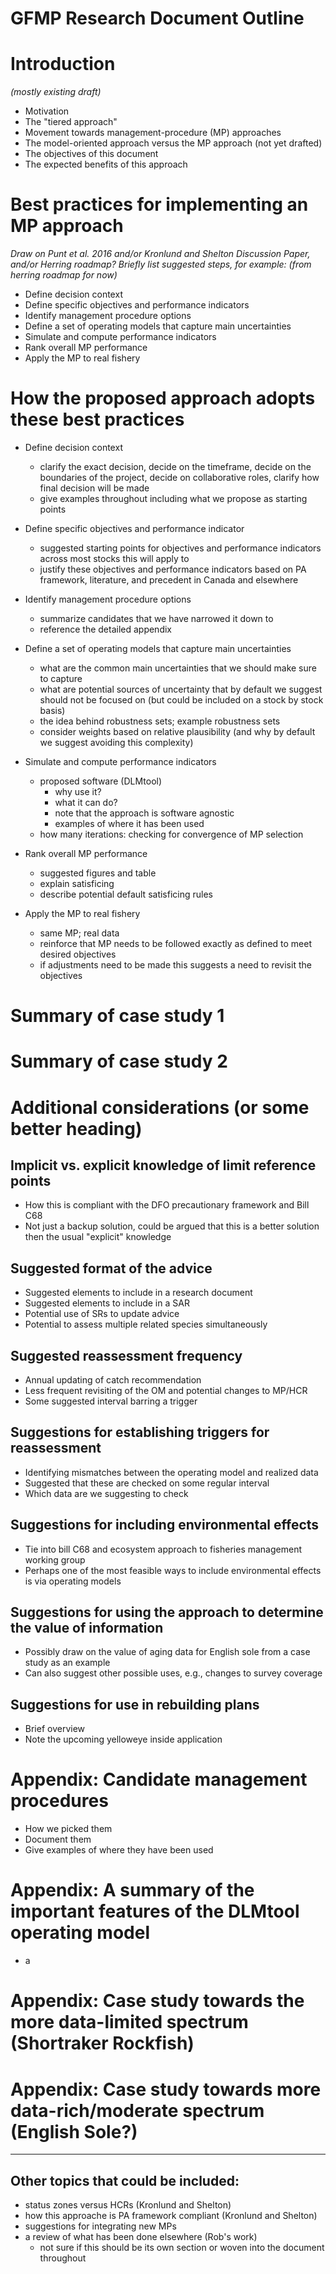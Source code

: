 # GFMP Research Document Outline

# Introduction

*(mostly existing draft)*

* Motivation
* The "tiered approach"
* Movement towards management-procedure (MP) approaches
* The model-oriented approach versus the MP approach (not yet drafted)
* The objectives of this document
* The expected benefits of this approach

# Best practices for implementing an MP approach

*Draw on Punt et al. 2016 and/or Kronlund and Shelton Discussion Paper, and/or Herring roadmap?*
*Briefly list suggested steps, for example: (from herring roadmap for now)*

* Define decision context
* Define specific objectives and performance indicators
* Identify management procedure options
* Define a set of operating models that capture main uncertainties
* Simulate and compute performance indicators
* Rank overall MP performance
* Apply the MP to real fishery

# How the proposed approach adopts these best practices

* Define decision context
    - clarify the exact decision, decide on the timeframe, decide on the boundaries of the project, decide on collaborative roles, clarify how final decision will be made
    - give examples throughout including what we propose as starting points

* Define specific objectives and performance indicator
    - suggested starting points for objectives and performance indicators across most stocks this will apply to
    - justify these objectives and performance indicators based on PA framework, literature, and precedent in Canada and elsewhere

* Identify management procedure options
    - summarize candidates that we have narrowed it down to
    - reference the detailed appendix

* Define a set of operating models that capture main uncertainties
    - what are the common main uncertainties that we should make sure to capture
    - what are potential sources of uncertainty that by default we suggest should not be focused on (but could be included on a stock by stock basis)
    - the idea behind robustness sets; example robustness sets
    - consider weights based on relative plausibility (and why by default we suggest avoiding this complexity)

* Simulate and compute performance indicators
    - proposed software (DLMtool)
    	- why use it?
    	- what it can do?
    	- note that the approach is software agnostic
    	- examples of where it has been used
    - how many iterations: checking for convergence of MP selection

* Rank overall MP performance
    - suggested figures and table
    - explain satisficing
    - describe potential default satisficing rules

* Apply the MP to real fishery
    - same MP; real data
    - reinforce that MP needs to be followed exactly as defined to meet desired objectives
    - if adjustments need to be made this suggests a need to revisit the objectives

# Summary of case study 1

# Summary of case study 2

# Additional considerations (or some better heading)

## Implicit vs. explicit knowledge of limit reference points

* How this is compliant with the DFO precautionary framework and Bill C68
* Not just a backup solution, could be argued that this is a better solution then the usual "explicit" knowledge

## Suggested format of the advice

* Suggested elements to include in a research document
* Suggested elements to include in a SAR
* Potential use of SRs to update advice
* Potential to assess multiple related species simultaneously

## Suggested reassessment frequency

* Annual updating of catch recommendation
* Less frequent revisiting of the OM and potential changes to MP/HCR
* Some suggested interval barring a trigger

## Suggestions for establishing triggers for reassessment

* Identifying mismatches between the operating model and realized data
* Suggested that these are checked on some regular interval
* Which data are we suggesting to check

## Suggestions for including environmental effects

* Tie into bill C68 and ecosystem approach to fisheries management working group
* Perhaps one of the most feasible ways to include environmental effects is via operating models

## Suggestions for using the approach to determine the value of information

* Possibly draw on the value of aging data for English sole from a case study as an example
* Can also suggest other possible uses, e.g., changes to survey coverage

## Suggestions for use in rebuilding plans

* Brief overview
* Note the upcoming yelloweye inside application

# Appendix: Candidate management procedures

* How we picked them
* Document them
* Give examples of where they have been used

# Appendix: A summary of the important features of the DLMtool operating model

* a

# Appendix: Case study towards the more data-limited spectrum (Shortraker Rockfish)

# Appendix: Case study towards more data-rich/moderate spectrum (English Sole?)

----------------------------------------------

## Other topics that could be included:

* status zones versus HCRs (Kronlund and Shelton)
* how this approache is PA framework compliant (Kronlund and Shelton)
* suggestions for integrating new MPs
* a review of what has been done elsewhere (Rob's work)
    - not sure if this should be its own section or woven into the document throughout
